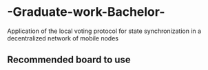 # -Graduate-work-Bachelor-
Application of the local voting protocol for state synchronization in a decentralized network of mobile nodes

## Recommended board to use
